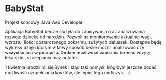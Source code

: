 # BabyStat

Projekt końcowy Java Web Developer.

Aplikacja BabyStat będzie służyła do zapisywania oraz analizowania rozwoju dziecka od narodzin.
Pozwoli na monitorowanie aktualnej wagi, wzrostu, ilości dostarczonego pokarmu, zużytych pieluszek.
Dostępne będą wykresy dzięki którym w łatwy sposób bęzie można analizować czy wszystko jest w porządku.
Dodam możliwość zapisania terminu wizyty lekarskiej, szczepiania oraz notatek.



1 kwietnia urodził mi się Synek i stąd taki pomysł. Mógłbym jeszcze dodać możliwość uzupelniania kosztów, ale lepiej tego nie liczyć... :)
